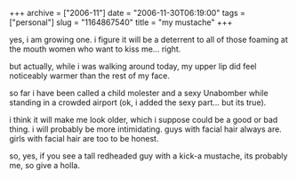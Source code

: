 +++
archive = ["2006-11"]
date = "2006-11-30T06:19:00"
tags = ["personal"]
slug = "1164867540"
title = "my mustache"
+++

yes, i am growing one. i figure it will be a deterrent to all of those
foaming at the mouth women who want to kiss me... right.

but actually, while i was walking around today, my upper lip did feel
noticeably warmer than the rest of my face.

so far i have been called a child molester and a sexy Unabomber while
standing in a crowded airport (ok, i added the sexy part... but its true).

i think it will make me look older, which i suppose could be a good or bad
thing. i will probably be more intimidating. guys with facial hair always
are. girls with facial hair are too to be honest.

so, yes, if you see a tall redheaded guy with a kick-a mustache, its
probably me, so give a holla.


